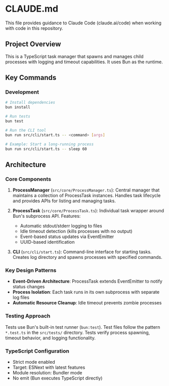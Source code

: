 # CLAUDE.md

This file provides guidance to Claude Code (claude.ai/code) when working with code in this repository.

## Project Overview

This is a TypeScript task manager that spawns and manages child processes with logging and timeout capabilities. It uses Bun as the runtime.

## Key Commands

### Development
```bash
# Install dependencies
bun install

# Run tests
bun test

# Run the CLI tool
bun run src/cli/start.ts -- <command> [args]

# Example: Start a long-running process
bun run src/cli/start.ts -- sleep 60
```

## Architecture

### Core Components

1. **ProcessManager** (`src/core/ProcessManager.ts`): Central manager that maintains a collection of ProcessTask instances. Handles task lifecycle and provides APIs for listing and managing tasks.

2. **ProcessTask** (`src/core/ProcessTask.ts`): Individual task wrapper around Bun's subprocess API. Features:
   - Automatic stdout/stderr logging to files
   - Idle timeout detection (kills processes with no output)
   - Event-based status updates via EventEmitter
   - UUID-based identification

3. **CLI** (`src/cli/start.ts`): Command-line interface for starting tasks. Creates log directory and spawns processes with specified commands.

### Key Design Patterns

- **Event-Driven Architecture**: ProcessTask extends EventEmitter to notify status changes
- **Process Isolation**: Each task runs in its own subprocess with separate log files
- **Automatic Resource Cleanup**: Idle timeout prevents zombie processes

### Testing Approach

Tests use Bun's built-in test runner (`bun:test`). Test files follow the pattern `*.test.ts` in the `src/tests/` directory. Tests verify process spawning, timeout behavior, and logging functionality.

### TypeScript Configuration

- Strict mode enabled
- Target: ESNext with latest features
- Module resolution: Bundler mode
- No emit (Bun executes TypeScript directly)